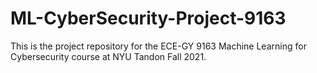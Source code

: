 # ML-CyberSecurity-Project-9163
This is the project repository for the ECE-GY 9163 Machine Learning for Cybersecurity course at NYU Tandon Fall 2021.
